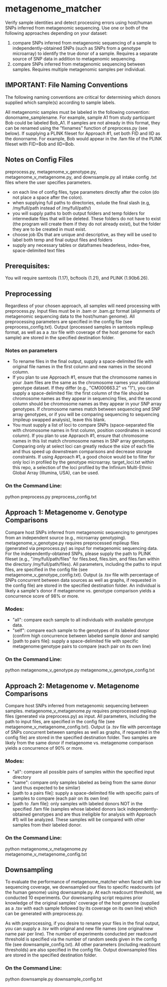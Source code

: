 # metagenome_matcher
Verify sample identities and detect processing errors using host/human SNPs inferred from metagenomic sequencing. Use one or both of the following approaches depending on your dataset: 
1) compare SNPs inferred from metagenomic sequencing of a sample to independently-obtained SNPs (such as SNPs from a genotype microarray) to identify the true donor of a sample. Requires a separate source of SNP data in addition to metagenomic sequencing.
2) compare SNPs inferred from metagenomic sequencing between samples. Requires multiple metagenomic samples per individual. 

## IMPORTANT: File Naming Conventions
The following naming conventions are critical for determining which donors supplied which sample(s) according to sample labels.

All metagenomic samples must be labeled in the following convention: donorname_samplename. For example, sample A1 from study participant Bob could be labeled Bob_A1. If samples are not already in this format, they can be renamed using the "fixnames" function of preprocess.py (see below). If supplying a PLINK fileset for Approach #1, set both FID and IID as the donorname. For example, Bob would appear in the .fam file of the PLINK fileset with FID=Bob and IID=Bob. 

## Notes on Config Files
preprocess.py, metagenome_v_genotype.py, metagenome_v_metagenome.py, and downsample.py all intake config .txt files where the user specifies parameters. 
- on each line of config files, type parameters directly after the colon (do not place a space after the colon).
- when supplying full paths to directories, exlude the final slash (e.g, /my/full/path instead of /my/full/path/)
- you will supply paths to both output folders and temp folders for intermediate files that will be deleted. These folders do not have to exist (the program will create them if they do not already exist), but the folder they are to be created in must exist.
- choose job IDs that are unique and descriptive, as they will be used to label both temp and final output files and folders
- supply any necessary tables or dataframes headerless, index-free, space-delimited text files

## Prerequisites:
You will require samtools (1.17), bcftools (1.21), and PLINK (1.90b6.26).

## Preprocessing
Regardless of your chosen approach, all samples will need processing with preprocess.py. Input files must be in .bam or .bam.gz format (alignments of metagenomic sequencing data to the host/human genome). All preprocessing parameters are specified in the config file (see preprocess_config.txt). Output (processed samples in samtools mpileup format, as well as a a .tsv file with coverage of the host genome for each sample) are stored in the specified destination folder.

### Notes on parameters
- To rename  files in the final output, supply a space-delimited file with original file names in the first column and new names in the second column.
- If you plan to use Approach #1, ensure that the chromosome names in your .bam files are the same as the chromosome names your additional genotype dataset. If they differ (e.g., "CM000663.2" vs "1"), you can supply a space-delimited file: the first column of the file should be chromosome names as they appear in sequencing files, and the second column should be chromosome names as they appear in your SNP array genotypes. If chromosome names match between sequencing and SNP array genotypes, or if you will be comparing sequencing to sequencing (mpileup swapped analysis), leave this blank.
- You must supply a list of loci to compare SNPs (space-separated file with chromosome names in first column, position coordinates in second column). If you plan to use Appraoch #1, ensure that chromosome names in this list match chromosome names in SNP array genotypes. Comparing only at select loci can greatly reduce the size of each file and thus speed up downstream comparisons and decrease storage constraints. If using Approach #1, a good choice would be to filter for only loci in profiled by the genotype microarray. target_loci.txt within this repo, a selection of the loci profiled by the Infinium Multi-Ethnic Global Array (Illumina, USA), can be used.

### On the Command Line: 
python preprocess.py preprocess_config.txt

## Approach 1: Metagenome v. Genotype Comparisons
Compare host SNPs inferred from metagenomic sequencing to genotypes from an independent source (e.g., microarray genotyping). metagenome_v_genotype.py requires preprocessed mpileup files (generated via preprocess.py) as input for metagenomic sequencing data. For the independently-obtained SNPs, please supply the path to PLINK fileset (e.g., "/my/full/path/files" for files.bed, files.bim, and files.fam within the directory /my/full/path/files). All parameters, including the paths to input files, are specified in the config file (see metagenome_v_genotype_config.txt). Output (a .tsv file with percentage of SNPs concurrent between data sources as well as graphs, if requested in the config file) are stored in the specified destination folder. An individual is likely a sample's donor if metagenome vs. genotype comparison yields a concurrence score of 98% or more.

### Modes:
- "all": compare each sample to all individuals with available genotype data.
- "self": compare each sample to the genotypes of its labeled donor (confirm high concurrence between labeled sample donor and sample)
- [path to pairs file]: supply a space-delimited file with specific metagenome:genotype pairs to compare (each pair on its own line)

### On the Command Line:
python metagenome_v_genotype.py metagenome_v_genotype_config.txt

## Approach 2: Metagenome v. Metagenome Comparisons
Compare host SNPs inferred from metagenomic sequencing between samples. metagenome_v_metagenome.py requires preprocessed mpileup files (generated via preprocess.py) as input. All parameters, including the path to input files, are specified in the config file (see metagenome_v_metagenome_config.txt). Output (a .tsv file with percentage of SNPs concurrent between samples as well as graphs, if requested in the config file) are stored in the specified destination folder. Two samples are likely from the same donor if metagenome vs. metagenome comparison yields a concurrence of 90% or more.

### Modes:
- "all": compare all possible pairs of samples within the specified input directory
- "same": compare only samples labeled as being from the same donor (and thus expected to be similar)
- [path to a pairs file]: supply a space-delimited file with specific pairs of samples to compare (each pair on its own line)
- [path to .fam file]: only samples with labeled donors NOT in the specified .fam file (samples whose labeled donors lack independently-obtained genotypes and are thus ineligible for analysis with Approach #1) will be analyzed. These samples will be compared with other samples from their labeled donor.

### On the Command Line:
python metagenome_v_metagenome.py metagenome_v_metagenome_config.txt

## Downsampling
To evaluate the performance of metagenome_matcher when faced with low sequencing coverage, we downsampled our files to specific readcounts (of the human genome) using downsample.py. At each readcount threshold, we conducted 10 experiments. Our downsampling script requires prior knowledge of the original samples' coverage of the host genome (supplied as a .tsv with each sample followed by its coverage on its own line) which can be generated with preprocess.py.

As with preprocessing, if you desire to rename your files in the final output, you can supply a .tsv with original and new file names (one original:new name pair per line). The number of experiments conducted per readcount threshold is specified via the number of random seeds given in the config file  (see downsample_config.txt). All other parameters (including readcount thresholds) are also specified in the config file. Output downsampled files are stored in the specified destination folder. 

### On the Command Line:
python downsample.py downsample_config.txt
